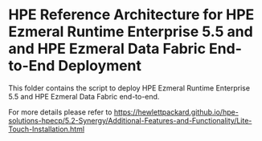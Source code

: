# HPE Reference Architecture for HPE Ezmeral Runtime Enterprise 5.5 and and HPE Ezmeral Data Fabric End-to-End Deployment
 
This folder contains the script to deploy HPE Ezmeral Runtime Enterprise 5.5 and HPE Ezmeral Data Fabric end-to-end.
 
For more details please refer to https://hewlettpackard.github.io/hpe-solutions-hpecp/5.2-Synergy/Additional-Features-and-Functionality/Lite-Touch-Installation.html 
